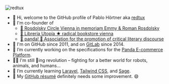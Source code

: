![redtux](https://socialify.git.ci/redtux/redtux/image?description=1&descriptionEditable=%F0%9F%92%9E%20free%20software%20ninjas%2C%20unite%20%26%20fight%20%E2%9C%8A%F0%9F%8F%BD%0A&font=Bitter&logo=https%3A%2F%2Favatars.githubusercontent.com%2Fu%2F1064565&pattern=Brick%20Wall&theme=Light)

- 👋 Hi, welcome to the GitHub profile of Pablo Hörtner aka [redtux](https://redtux.github.io/)
- 🚀 I'm co-founder of
  - [📘 Rosdolsky Circle Vienna in memoriam Emmy & Roman Rosdolsky](https://rosdolsky.org/)
  - [📖 Librería Utopía ★ radical bookstore vienna](https://radicalbookstore.com/)
  - [🐼 panda! 🐾 Association for the promotion of critical literary discourse](https://github.com/pandainfo)
- 🎉 I'm on GitHub since 2011, and on [GitLab](https://gitlab.com/redtux) since 2014.
- 🔭 I’m currently working on the specifications for the [Panda E-commerce Platform](https://pandainfo.github.io/community/).
- ✊🏽 I'm still 💜ing revolution – fighting for a better world for robots, animals, and humans…
- 🌱 I’m currently learning [Laravel](https://github.com/laravel), [Tailwind CSS](https://github.com/tailwindlabs/tailwindcss), and [Sage](https://github.com/roots/sage).
- 📅 My [GitHub résumé](https://resume.github.io/?redtux) definitely needs some improvement. 😄
<!--
- 👯 I’m looking to collaborate on ...
- 🤔 I’m looking for help with ...
- 💬 Ask me about ...
- 📫 How to reach me: ...
- 😄 Pronouns: ...
- ⚡ Fun fact: ...
-->
